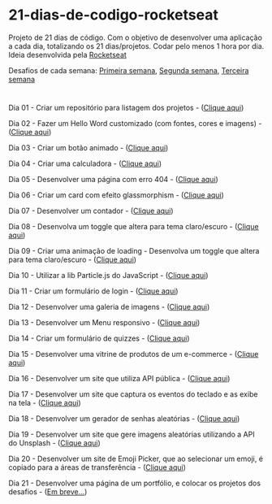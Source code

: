# 21-dias-de-codigo-rocketseat
Projeto de 21 dias de código. Com o objetivo de desenvolver uma aplicação a cada dia, totalizando os 21 dias/projetos. Codar pelo menos 1 hora por dia.
Ideia desenvolvida pela [Rocketseat](https://www.rocketseat.com.br/)

Desafios de cada semana:
[Primeira semana](https://www.instagram.com/p/ChTBg1BpLGU/?igshid=YmMyMTA2M2Y=),
[Segunda semana](https://www.instagram.com/p/ChkahuNOLvF/?igshid=YmMyMTA2M2Y=),
[Terceira semana](https://www.instagram.com/p/Ch3EOQ0p2sZ/?igshid=YmMyMTA2M2Y=)
#

Dia 01 - Criar um repositório para listagem dos projetos - ([Clique aqui](https://github.com/deivisondelmiro/21-dias-de-codigo-rocketseat))

Dia 02 - Fazer um Hello Word customizado (com fontes, cores e imagens) - ([Clique aqui](https://deivisondelmiro.github.io/21-dias-de-codigo-rocketseat/dia-02/index.html))

Dia 03 - Criar um botão animado - ([Clique aqui](https://deivisondelmiro.github.io/21-dias-de-codigo-rocketseat/dia-03/index.html))

Dia 04 - Criar uma calculadora - ([Clique aqui](https://deivisondelmiro.github.io/21-dias-de-codigo-rocketseat/dia-04/index.html))

Dia 05 - Desenvolver uma página com erro 404 - ([Clique aqui](https://deivisondelmiro.github.io/21-dias-de-codigo-rocketseat/dia-05/index.html))

Dia 06 - Criar um card com efeito glassmorphism - ([Clique aqui](https://deivisondelmiro.github.io/21-dias-de-codigo-rocketseat/dia-06/index.html))

Dia 07 - Desenvolver um contador - ([Clique aqui](https://deivisondelmiro.github.io/21-dias-de-codigo-rocketseat/dia-07/index.html))

Dia 08 - Desenvolva um toggle que altera para tema claro/escuro - ([Clique aqui](https://deivisondelmiro.github.io/21-dias-de-codigo-rocketseat/dia-08/index.html))

Dia 09 - Criar uma animação de loading - Desenvolva um toggle que altera para tema claro/escuro - ([Clique aqui](https://deivisondelmiro.github.io/21-dias-de-codigo-rocketseat/dia-09/index.html))

Dia 10 - Utilizar a lib Particle.js do JavaScript - ([Clique aqui](https://deivisondelmiro.github.io/21-dias-de-codigo-rocketseat/dia-10/index.html))

Dia 11 - Criar um formulário de login - ([Clique aqui](https://deivisondelmiro.github.io/21-dias-de-codigo-rocketseat/dia-11/index.html))

Dia 12 - Desenvolver uma galeria de imagens - ([Clique aqui](https://deivisondelmiro.github.io/21-dias-de-codigo-rocketseat/dia-12/index.html))

Dia 13 - Desenvolver um Menu responsivo - ([Clique aqui](https://deivisondelmiro.github.io/21-dias-de-codigo-rocketseat/dia-13/index.html))

Dia 14 - Criar um formulário de quizzes - ([Clique aqui](https://deivisondelmiro.github.io/21-dias-de-codigo-rocketseat/dia-14/index.html))

Dia 15 - Desenvolver uma vitrine de produtos de um e-commerce - ([Clique aqui](https://deivisondelmiro.github.io/21-dias-de-codigo-rocketseat/dia-15/index.html))

Dia 16 - Desenvolver um site que utiliza API pública - ([Clique aqui](https://deivisondelmiro.github.io/21-dias-de-codigo-rocketseat/dia-16/index.html))

Dia 17 - Desenvolver um site que captura os eventos do teclado e as exibe na tela - ([Clique aqui](https://deivisondelmiro.github.io/21-dias-de-codigo-rocketseat/dia-17/index.html))

Dia 18 - Desenvolver um gerador de senhas aleatórias - ([Clique aqui](https://deivisondelmiro.github.io/21-dias-de-codigo-rocketseat/dia-18/index.html))

Dia 19 - Desenvolver um site que gere imagens aleatórias utilizando a API do Unsplash - ([Clique aqui](https://deivisondelmiro.github.io/21-dias-de-codigo-rocketseat/dia-19/index.html))

Dia 20 - Desenvolver um site de Emoji Picker, que ao selecionar um emoji, é copiado para a áreas de transferência - ([Clique aqui](https://deivisondelmiro.github.io/21-dias-de-codigo-rocketseat/dia-20/index.html))

Dia 21 - Desenvolver uma página de um portfólio, e colocar os projetos dos desafios - ([Em breve...](https://deivisondelmiro.github.io/21-dias-de-codigo-rocketseat/dia-21/index.html))